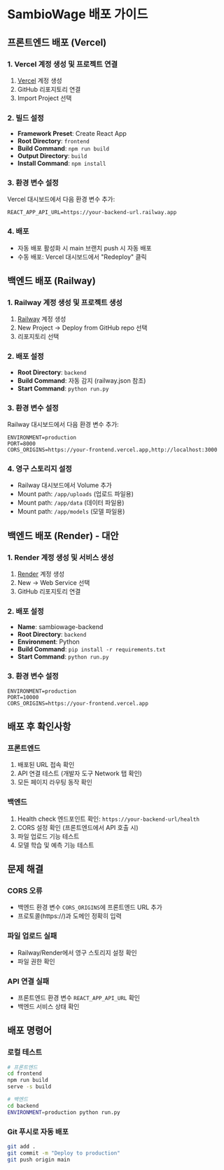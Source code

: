 # SambioWage 배포 가이드

## 프론트엔드 배포 (Vercel)

### 1. Vercel 계정 생성 및 프로젝트 연결
1. [Vercel](https://vercel.com) 계정 생성
2. GitHub 리포지토리 연결
3. Import Project 선택

### 2. 빌드 설정
- **Framework Preset**: Create React App
- **Root Directory**: `frontend`
- **Build Command**: `npm run build`
- **Output Directory**: `build`
- **Install Command**: `npm install`

### 3. 환경 변수 설정
Vercel 대시보드에서 다음 환경 변수 추가:
```
REACT_APP_API_URL=https://your-backend-url.railway.app
```

### 4. 배포
- 자동 배포 활성화 시 main 브랜치 push 시 자동 배포
- 수동 배포: Vercel 대시보드에서 "Redeploy" 클릭

## 백엔드 배포 (Railway)

### 1. Railway 계정 생성 및 프로젝트 생성
1. [Railway](https://railway.app) 계정 생성
2. New Project → Deploy from GitHub repo 선택
3. 리포지토리 선택

### 2. 배포 설정
- **Root Directory**: `backend`
- **Build Command**: 자동 감지 (railway.json 참조)
- **Start Command**: `python run.py`

### 3. 환경 변수 설정
Railway 대시보드에서 다음 환경 변수 추가:
```
ENVIRONMENT=production
PORT=8000
CORS_ORIGINS=https://your-frontend.vercel.app,http://localhost:3000
```

### 4. 영구 스토리지 설정
- Railway 대시보드에서 Volume 추가
- Mount path: `/app/uploads` (업로드 파일용)
- Mount path: `/app/data` (데이터 파일용)
- Mount path: `/app/models` (모델 파일용)

## 백엔드 배포 (Render) - 대안

### 1. Render 계정 생성 및 서비스 생성
1. [Render](https://render.com) 계정 생성
2. New → Web Service 선택
3. GitHub 리포지토리 연결

### 2. 배포 설정
- **Name**: sambiowage-backend
- **Root Directory**: `backend`
- **Environment**: Python
- **Build Command**: `pip install -r requirements.txt`
- **Start Command**: `python run.py`

### 3. 환경 변수 설정
```
ENVIRONMENT=production
PORT=10000
CORS_ORIGINS=https://your-frontend.vercel.app
```

## 배포 후 확인사항

### 프론트엔드
1. 배포된 URL 접속 확인
2. API 연결 테스트 (개발자 도구 Network 탭 확인)
3. 모든 페이지 라우팅 동작 확인

### 백엔드
1. Health check 엔드포인트 확인: `https://your-backend-url/health`
2. CORS 설정 확인 (프론트엔드에서 API 호출 시)
3. 파일 업로드 기능 테스트
4. 모델 학습 및 예측 기능 테스트

## 문제 해결

### CORS 오류
- 백엔드 환경 변수 `CORS_ORIGINS`에 프론트엔드 URL 추가
- 프로토콜(https://)과 도메인 정확히 입력

### 파일 업로드 실패
- Railway/Render에서 영구 스토리지 설정 확인
- 파일 권한 확인

### API 연결 실패
- 프론트엔드 환경 변수 `REACT_APP_API_URL` 확인
- 백엔드 서비스 상태 확인

## 배포 명령어

### 로컬 테스트
```bash
# 프론트엔드
cd frontend
npm run build
serve -s build

# 백엔드
cd backend
ENVIRONMENT=production python run.py
```

### Git 푸시로 자동 배포
```bash
git add .
git commit -m "Deploy to production"
git push origin main
```